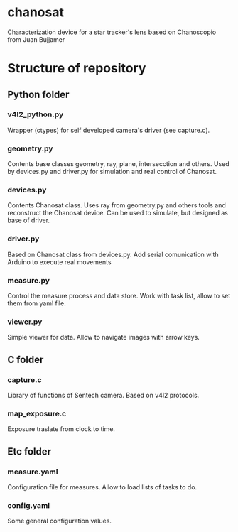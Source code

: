 # chanosat
Characterization device for a star tracker's lens based on Chanoscopio from Juan Bujjamer

# Structure of repository
## Python folder

### v4l2_python.py
Wrapper (ctypes) for self developed camera's driver (see capture.c).

### geometry.py
Contents base classes geometry, ray, plane, intersecction and others.
Used by devices.py and driver.py for simulation and real control of Chanosat.

### devices.py
Contents Chanosat class. Uses ray from geometry.py and others tools and reconstruct the Chanosat device. Can be used to simulate, but designed as base of driver.

### driver.py
Based on Chanosat class from devices.py. Add serial comunication with Arduino to execute real movements

### measure.py
Control the measure process and data store. Work with task list, allow to set them from yaml file.

### viewer.py
Simple viewer for data. Allow to navigate images with arrow keys.

## C folder

### capture.c
Library of functions of Sentech camera. Based on v4l2 protocols.

### map_exposure.c
Exposure traslate from clock to time.

## Etc folder

### measure.yaml
Configuration file for measures. Allow to load lists of tasks to do.

### config.yaml
Some general configuration values.
